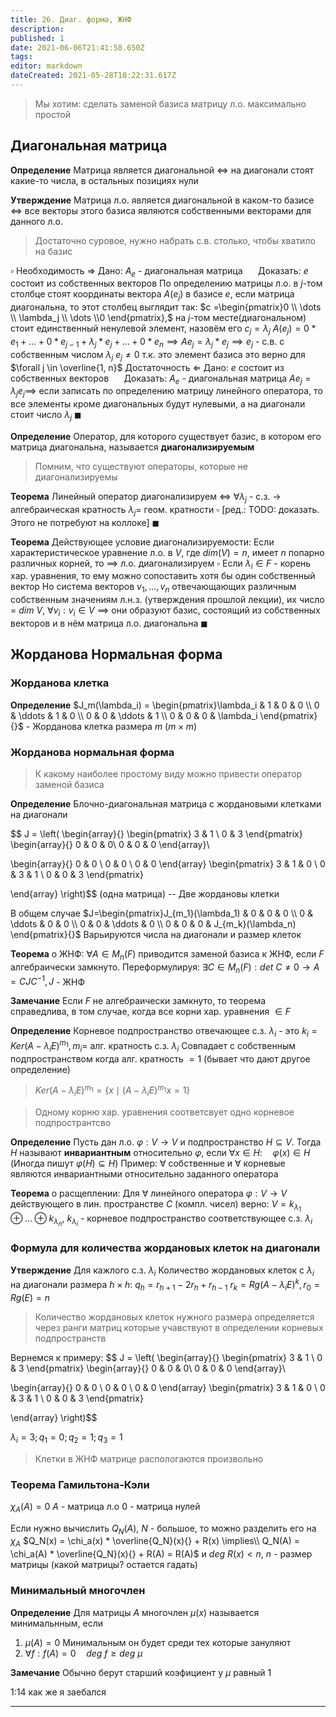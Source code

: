 ```yaml
---
title: 26. Диаг. форма, ЖНФ
description: 
published: 1
date: 2021-06-06T21:41:58.650Z
tags: 
editor: markdown
dateCreated: 2021-05-28T18:22:31.617Z
---
```


> Мы хотим: сделать заменой базиса матрицу л.о. максимально простой

## Диагональная матрица

**Определение** Матрица является диагональной $\iff$ на диагонали стоят какие-то числа, в остальных позициях нули

**Утверждение** Матрица л.о. является диагональной в каком-то базисе $\iff$ все векторы этого базиса являются собственными векторами для данного л.о.

> Достаточно суровое, нужно набрать с.в. столько, чтобы хватило на базис

$\square$
Необходимость $\Rightarrow$
Дано: $A_e$ - диагональная матрица $\quad$ Доказать: $e$ состоит из собственных векторов
По определению матрицы л.о. в $j$-том столбце стоят координаты вектора $A(e_j)$ в базисе $e$, если матрица диагональна, то этот столбец выглядит так: $c =\begin{pmatrix}0 \\ \dots \\ \lambda_j \\ \dots \\0 \end{pmatrix},$ на $j$-том месте(диагональном) стоит единственный ненулевой элемент, назовём его $c_j = \lambda_j$
$A(e_j) = 0*e_1 + \dots + 0*e_{j-1} + \lambda_j * e_j + \dots + 0*e_n \implies Ae_j = \lambda_j*e_j \implies e_j$ - с.в. с собственным числом $\lambda_j$
$e_j \ne 0$ т.к. это элемент базиса
это верно для $\forall j \in \overline{1, n}$
Достаточность $\Leftarrow$
Дано: $e$ состоит из собственных векторов $\quad$ Доказать: $A_e$ - диагональная матрица
$A e_j = \lambda_j e_j \implies$ если записать по определению матрицу линейного оператора, то все элементы кроме диагональных будут нулевыми, а на диагонали стоит число $\lambda_j \ \blacksquare$

**Определение** Оператор, для которого существует базис, в котором его матрица диагональна, называется **диагонализируемым**

> Помним, что существуют операторы, которые не диагонализируемы

**Теорема** Линейный оператор диагонализируем $\iff$ $\forall \lambda_j$ - с.з. $\rightarrow$ алгебраическая кратность $\lambda_j =$ геом. кратности 
$\square$ [ред.: TODO: доказать. Этого не потребуют на коллоке] $\blacksquare$

**Теорема** Действующее условие диагонализируемости: Если характеристическое уравнение л.о. в $V$, где $dim(V) = n$, имеет $n$ попарно различных корней, то $\implies$ л.о. диагонализируем
$\square$ Если $\lambda_i \in F$ - корень хар. уравнения, то ему можно сопоставить хотя бы один собственный вектор
Но система векторов $v_1, \dots, v_n$ отвечающающих различным собственным значениям л.н.з. (утверждения прошлой лекции), их число = $dim\ V$, $\forall v_i: v_i \in V$ $\implies$ они образуют базис, состоящий из собственных векторов и в нём матрица л.о. диагональна $\blacksquare$

## Жорданова Нормальная форма

### Жорданова клетка

**Определение** $J_m(\lambda_i) =
\begin{pmatrix}\lambda_i & 1 & 0 & 0 \\
0 & \ddots & 1 & 0 \\
0 & 0 & \ddots & 1 \\
0 & 0 & 0 & \lambda_i
\end{pmatrix}{}$ - Жорданова клетка размера $m$ ($m\times m$)

### Жорданова нормальная форма

> К какому наиболее простому виду можно привести оператор заменой базиса

**Определение** Блочно-диагональная матрица с жордановыми клетками на диагонали

$$
J = 
\left(
\begin{array}{}
\begin{pmatrix}
3 & 1 \\
0 & 3
\end{pmatrix}
 \begin{array}{}
0 & 0 & 0\\
0 & 0 & 0
\end{array}\\

\begin{array}{}
0 & 0 \\
0 & 0 \\
0 & 0
\end{array} 
\begin{pmatrix}
3 & 1 & 0 \\
0 & 3 & 1 \\
0 & 0 & 3
\end{pmatrix}

\end{array}
\right)$$
(одна матрица)
-- Две жордановы клетки

В общем случае $J=\begin{pmatrix}J_{m_1}(\lambda_1) & 0 & 0 & 0 \\
0 & \ddots & 0 & 0 \\
0 & 0 & \ddots & 0 \\
0 & 0 & 0 & J_{m_k}(\lambda_n)
\end{pmatrix}{}$
Варьируются числа на диагонали и размер клеток

**Теорема** о ЖНФ: $\forall A \in M_n(F)$ приводится заменой базиса к ЖНФ, если $F$ алгебраически замкнуто. Переформулируя: $\exists C \in M_n(F): det\ C \ne 0 \rightarrow A = CJC^{-1}, J$ - ЖНФ

**Замечание** Если $F$ не алгебраически замкнуто, то теорема справедлива, в том случае, когда все корни хар. уравнения $\in F$

**Определение** Корневое подпространство отвечающее с.з. $\lambda_i$ -  это $k_i = Ker(A - \lambda_iE)^{m_1}{}, m_i =$ алг. кратность с.з. $\lambda_i$
Совпадает с собственным подпространством когда алг. кратность $= 1$
(бывает что дают другое определение)

> $Ker(A - \lambda_iE)^{m_1}{} = \{x \mid (A - \lambda_iE)^{m_1}{} x = 1\}{}$ 

> Одному корню хар. уравнения соответсвует одно корневое подпространтсво

**Определение** Пусть дан л.о. $\varphi: V \to V$ и подпространство $H \subseteq V$. Тогда $H$ называют **инвариантным** относительно $\varphi$, если $\forall x \in H: \quad \varphi(x) \in H$
(Иногда пишут $\varphi(H) \subseteq H$)
Пример: $\forall$ собственные и $\forall$ корневые являются инвариантными относительно заданного оператора

**Теорема** о расщеплении: Для $\forall$ линейного оператора $\varphi: V \to V$ действующего в лин. пространстве $C$ (компл. чисел) верно:
$V = k_{\lambda_1} \oplus \dots \oplus k_{\lambda_n}{}$, $k_{\lambda_i}$ - корневое подпространство соответствующее с.з. $\lambda_i$

### Формула для количества жордановых клеток на диагонали

**Утверждение** Для кажлого с.з. $\lambda_i$
Количество жордановых клеток с $\lambda_i$ на диагонали размера $h\times h$: $q_h = r_{h+1} - 2 r_h + r_{h-1}{}$
$r_k = Rg(A - \lambda_iE)^k, r_0 = Rg(E) = n$

> Количество жордановых клеток нужного размера определяется через ранги матриц которые учавствуют в определении корневых подпространств

Вернемся к примеру:
$$
J = 
\left(
\begin{array}{}
\begin{pmatrix}
3 & 1 \\
0 & 3
\end{pmatrix}
 \begin{array}{}
0 & 0 & 0\\
0 & 0 & 0
\end{array}\\

\begin{array}{}
0 & 0 \\
0 & 0 \\
0 & 0
\end{array} 
\begin{pmatrix}
3 & 1 & 0 \\
0 & 3 & 1 \\
0 & 0 & 3
\end{pmatrix}

\end{array}
\right)$$

$\lambda_i = 3; q_1 = 0; q_2 = 1; q_3 = 1$

> Клетки в ЖНФ матрице распологаются произвольно

### Теорема Гамильтона-Кэли

$\chi_A(A) = 0$ $A$ - матрица л.о $0$ - матрица нулей

Если нужно вычислить $Q_N(A)$, $N$ - большое, то можно разделить его на $\chi_A$
$Q_N(x) = \chi_a(x) * \overline{Q_N}(x){} + R(x) \implies\\
Q_N(A) = \chi_a(A) * \overline{Q_N}(x){} + R(A) = R(A)$ и $deg\ R(x) < n$,  $n$ - размер матрицы (какой матрицы? остается гадать)


### Минимальный многочлен
**Определение** Для матрицы $A$ многочлен $\mu(x)$ называется минимальнным, если 
1) $\mu(A) = 0$ Минимальным он будет среди тех которые зануляют
2) $\forall f: f(A) = 0 \quad deg\ f \geq deg\ \mu$

**Замечание** Обычно берут старший коэфициент у $\mu$ равный $1$

1:14
как же я заебался


---